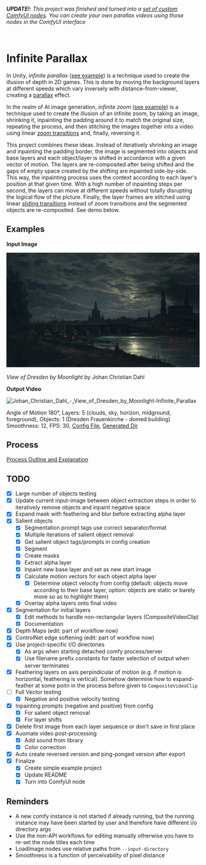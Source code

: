 
***UPDATE!***: *This project was finished and turned into a [set of custom ComfyUI nodes]((https://github.com/christian-byrne/elimination-nodes?tab=readme-ov-file#infinite-parallax-nodes)). You can create your own parallax videos using those nodes in the ComfyUI interface*

&nbsp;


# Infinite Parallax

In Unity, *infinite parallax* ([see example](https://www.youtube.com/watch?v=MEy-kIGE-lI)) is a technique used to create the illusion of depth in 2D games. This is done by moving the background layers at different speeds which vary inversely with distance-from-viewer, creating a [parallax](https://en.wikipedia.org/wiki/Parallax) effect.

In the realm of AI image generation, *infinite zoom* ([see example](https://www.youtube.com/watch?v=yDCUTyZD--E)) is a technique used to create the illusion of an infinite zoom, by taking an image, shrinking it, inpainting the padding around it to match the original size, repeating the process, and then stitching the images together into a video using linear [zoom transitions](https://www.youtube.com/watch?v=G01V09CWTJY&t=1s) and, finally, reversing it.

This project combines these ideas. Instead of iteratively shrinking an image and inpainting the padding border, the image is segmented into objects and base layers and each object/layer is shifted in accordance with a given vector of motion. The layers are re-composited after being shifted and the gaps of empty space created by the shifting are inpainted side-by-side. This way, the inpainting process uses the context according to each layer's position at that given time. With a high number of inpainting steps per second, the layers can move at different speeds without totally disrupting the logical flow of the picture. Finally, the layer frames are stitched using linear [sliding transitions](https://www.youtube.com/shorts/S6Ywp-598HI) instead of zoom transitions and the segmented objects are re-composited. See demo below. 

## Examples


**Input Image**

![Johan_Christian_Dahl_-_View_of_Dresden_by_Moonlight](docs/demo/1600px-Johan_Christian_Dahl_-_View_of_Dresden_by_Moonlight_-_Google_Art_Project.jpg)

*View of Dresden by Moonlight* by Johan Christian Dahl

**Output Video**


![Johan_Christian_Dahl_-_View_of_Dresden_by_Moonlight-Infinite_Parallax](projects/example-dresden/output/dresden-final_parallax_video.gif)

Angle of Motion 180°, Layers: 5 (clouds, sky, horizon, midground, foreground), Objects: 1 (Dresden Frauenkirche - domed building) Smoothness: 12, FPS: 30, [Config File](projects/example-dresden/config.json), [Generated Dir](projects/example-dresden)

## Process

[Process Outline and Explanation](docs/process_explanation.md)


## TODO

- [x] Large number of objects testing
- [x] Update current input-image between object extraction steps in order to iteratively remove objects and inpaint negative space
- [x] Expand mask with feathering and blur before extracting alpha layer
- [x] Salient objects
  - [x] Segmentation prompt tags use correct separator/format
  - [x] Multiple iterations of salient object removal
  - [x] Get salient object tags/prompts in config creation
  - [x] Segment
  - [x] Create masks
  - [x] Extract alpha layer
  - [x] Inpaint new base layer and set as new start image
  - [x] Calculate motion vectors for each object alpha layer
    - [x] Determine object velocity from config (default: objects move according to their base layer, option: objects are static or barely move so as to highlight them)
  - [x] Overlay alpha layers onto final video
- [x] Segmentation for initial layers
  - [x] Edit methods to handle non-rectangular layers (CompositeVideoClip)
  - [x] Documentation
- [x] Depth Maps (edit: part of workflow now) 
- [x] ControlNet edge softening (edit: part of workflow now)
- [x] Use project-specific I/O directories
  - [x] As args when starting detached comfy process/server
  - [x] Use filename prefix constants for faster selection of output when server terminates
- [x] Feathering layers on axis perpindicular of motion (e.g. if motion is horizontal, feathering is vertical). Somehow determine how to expand-feather at some poitn in the process before given to `CompositeVideoClip`
- [ ] Full Vector testing
  - [x] Negative and positive velocity testing
- [x] Inpainting prompts (negative and positive) from config
  - [x] For salient object removal
  - [x] For layer shifts
- [x] Delete first image from each layer sequence or don't save in first place
- [x] Auomate video post-processing
  - [x] Add sound from library
  - [x] Color correction
- [x] Auto create reversed version and ping-ponged version after export
- [x] Finalize
  - [x] Create simple example project
  - [x] Update README
  - [x] Turn into ComfyUI node

## Reminders

- A new comfy instance is not started if already running, but the running instance may have been started by user and therefore have different i/o directory args
- Use the non-API workflows for editing manually otherwise you have to re-set the node titles each time
- LoadImage nodes use relative paths from `--input-directory`
- Smoothness is a function of perceivability of pixel distance

